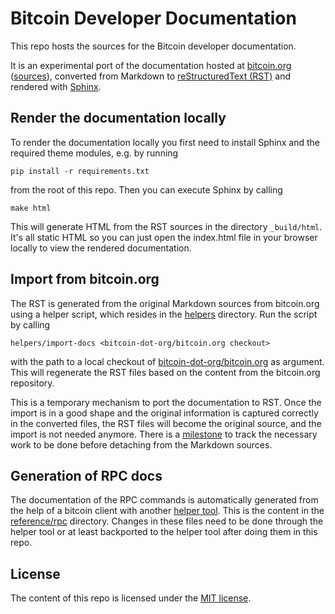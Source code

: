 # Bitcoin Developer Documentation

This repo hosts the sources for the Bitcoin developer documentation.

It is an experimental port of the documentation hosted at [bitcoin.org](https://bitcoin.org/en/developer-documentation) ([sources](https://github.com/bitcoin-dot-org/bitcoin.org)), converted from Markdown to [reStructuredText (RST)](http://docutils.sourceforge.net/rst.html) and rendered with [Sphinx](http://www.sphinx-doc.org).

## Render the documentation locally

To render the documentation locally you first need to install Sphinx and the required theme modules, e.g. by running

    pip install -r requirements.txt

from the root of this repo. Then you can execute Sphinx by calling

    make html

This will generate HTML from the RST sources in the directory `_build/html`. It's all static HTML so you can just open the index.html file in your browser locally to view the rendered documentation.

## Import from bitcoin.org

The RST is generated from the original Markdown sources from bitcoin.org using a helper script, which resides in the [helpers](helpers) directory. Run the script by calling

    helpers/import-docs <bitcoin-dot-org/bitcoin.org checkout>

with the path to a local checkout of [bitcoin-dot-org/bitcoin.org](https://github.com/bitcoin-dot-org/bitcoin.org) as argument. This will regenerate the RST files based on the content from the bitcoin.org repository.

This is a temporary mechanism to port the documentation to RST. Once the import is in a good shape and the original information is captured correctly in the converted files, the RST files will become the original source, and the import is not needed anymore. There is a [milestone](https://github.com/bitcoin-documentation/website/milestone/1) to track the necessary work to be done before detaching from the Markdown sources.

## Generation of RPC docs

The documentation of the RPC commands is automatically generated from the help of a bitcoin client with another [helper tool](https://github.com/cornelius/rpc-docs-helper). This is the content in the [reference/rpc](reference/rpc) directory. Changes in these files need to be done through the helper tool or at least backported to the helper tool after doing them in this repo.

## License

The content of this repo is licensed under the [MIT license](LICENSE).
